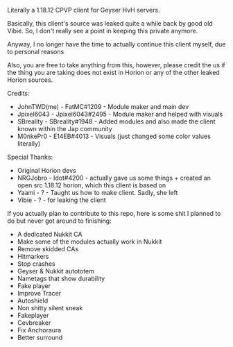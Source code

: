 Literally a 1.18.12 CPVP client for Geyser HvH servers.

Basically, this client's source was leaked quite a while back by good old Vibie.
So, I don't really see a point in keeping this private anymore.

Anyway, I no longer have the time to actually continue this client myself, due to personal reasons

Also, you are free to take anything from this, however, please credit the us if the thing you are taking does not exist in Horion or any of the other leaked Horion sources.

Credits:
- JohnTWD(me) - FatMC#1209      - Module maker and main dev
- Jpixel6043  - Jpixel6043#2495 - Module maker and helped with visuals
- SBreality   - SBreality#1948  - Added modules and also made the client known within the Jap community
- M0nkePr0    - E14EB#4013      - Visuals (just changed some color values literally)

Special Thanks:
- Original Horion devs
- NRGJobro - Idot#4200 - actually gave us some things + created an open src 1.18.12 horion, which this client is based on
- Yaami    - ?         - Taught us how to make client. Sadly, she left
- Vibie    - ?         - for leaking the client

If you actually plan to contribute to this repo, here is some shit I planned to do but never got around to finishing:
- A dedicated Nukkit CA
- Make some of the modules actually work in Nukkit
- Remove skidded CAs
- Hitmarkers
- Stop crashes
- Geyser & Nukkit autototem
- Nametags that show durability
- Fake player
- Improve Tracer
- Autoshield
- Non shitty silent sneak
- Fakeplayer
- Cevbreaker
- Fix Anchoraura
- Better surround 
